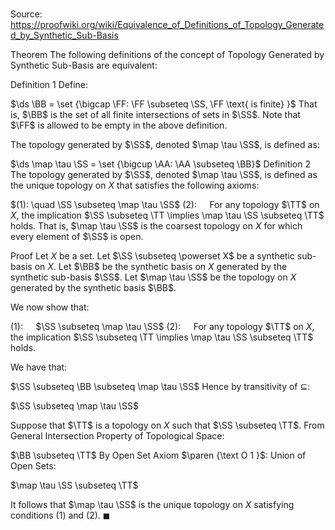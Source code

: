 # 

Source: https://proofwiki.org/wiki/Equivalence_of_Definitions_of_Topology_Generated_by_Synthetic_Sub-Basis



Theorem
The following definitions of the concept of Topology Generated by Synthetic Sub-Basis are equivalent:

Definition 1
Define:

$\ds \BB = \set {\bigcap \FF: \FF \subseteq \SS, \FF \text{ is finite} }$
That is, $\BB$ is the set of all finite intersections of sets in $\SS$.
Note that $\FF$ is allowed to be empty in the above definition.

The topology generated by $\SS$, denoted $\map \tau \SS$, is defined as:

$\ds \map \tau \SS = \set {\bigcup \AA: \AA \subseteq \BB}$
Definition 2
The topology generated by $\SS$, denoted $\map \tau \SS$, is defined as the unique topology on $X$ that satisfies the following axioms:

$(1): \quad \SS \subseteq \map \tau \SS$
$(2): \quad$ For any topology $\TT$ on $X$, the implication $\SS \subseteq \TT \implies \map \tau \SS \subseteq \TT$ holds.
That is, $\map \tau \SS$ is the coarsest topology on $X$ for which every element of $\SS$ is open.


Proof
Let $X$ be a set.
Let $\SS \subseteq \powerset X$ be a synthetic sub-basis on $X$.
Let $\BB$ be the synthetic basis on $X$ generated by the synthetic sub-basis $\SS$.
Let $\map \tau \SS$ be the topology on $X$ generated by the synthetic basis $\BB$.

We now show that:

$(1): \quad$ $\SS \subseteq \map \tau \SS$
$(2): \quad$ For any topology $\TT$ on $X$, the implication $\SS \subseteq \TT \implies \map \tau \SS \subseteq \TT$ holds.

We have that:

$\SS \subseteq \BB \subseteq \map \tau \SS$
Hence by transitivity of $\subseteq$:

$\SS \subseteq \map \tau \SS$

Suppose that $\TT$ is a topology on $X$ such that $\SS \subseteq \TT$.
From General Intersection Property of Topological Space:

$\BB \subseteq \TT$
By Open Set Axiom $\paren {\text O 1 }$: Union of Open Sets:

$\map \tau \SS \subseteq \TT$

It follows that $\map \tau \SS$ is the unique topology on $X$ satisfying conditions $(1)$ and $(2)$.
$\blacksquare$






